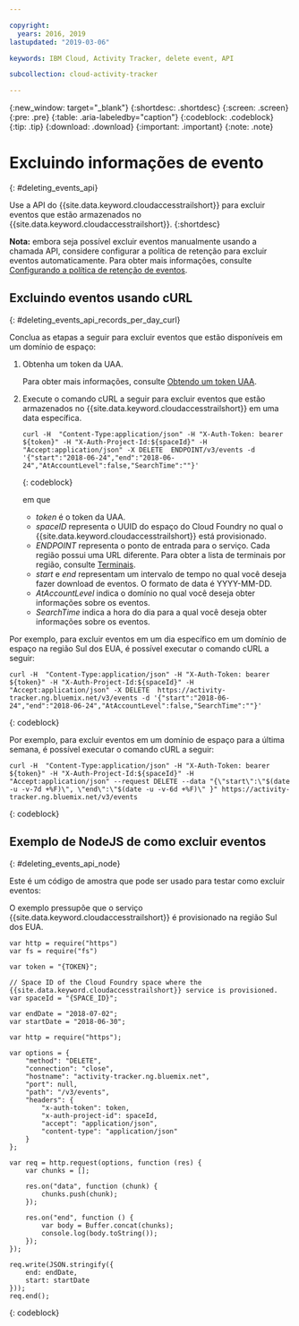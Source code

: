 ```yaml
---

copyright:
  years: 2016, 2019
lastupdated: "2019-03-06"

keywords: IBM Cloud, Activity Tracker, delete event, API

subcollection: cloud-activity-tracker

---
```


{:new_window: target="_blank"}
{:shortdesc: .shortdesc}
{:screen: .screen}
{:pre: .pre}
{:table: .aria-labeledby="caption"}
{:codeblock: .codeblock}
{:tip: .tip}
{:download: .download}
{:important: .important}
{:note: .note}



# Excluindo informações de evento
{: #deleting_events_api}

Use a API do {{site.data.keyword.cloudaccesstrailshort}} para excluir eventos que estão armazenados no {{site.data.keyword.cloudaccesstrailshort}}.
{:shortdesc}

**Nota:** embora seja possível excluir eventos manualmente usando a chamada API, considere configurar a política de retenção para excluir eventos automaticamente. Para obter mais informações, consulte [Configurando a política de retenção de eventos](/docs/services/cloud-activity-tracker/how-to?topic=cloud-activity-tracker-configuring_retention_policy#configuring_retention_policy).

## Excluindo eventos usando cURL
{: #deleting_events_api_records_per_day_curl}

Conclua as etapas a seguir para excluir eventos que estão disponíveis em um domínio de espaço:

1. Obtenha um token da UAA.

    Para obter mais informações, consulte [Obtendo um token UAA](/docs/services/cloud-activity-tracker/reference?topic=cloud-activity-tracker-auth_uaa#auth_uaa).

2. Execute o comando cURL a seguir para excluir eventos que estão armazenados no {{site.data.keyword.cloudaccesstrailshort}} em uma data específica.

    ```
    curl -H  "Content-Type:application/json" -H "X-Auth-Token: bearer ${token}" -H "X-Auth-Project-Id:${spaceId}" -H "Accept:application/json" -X DELETE  ENDPOINT/v3/events -d '{"start":"2018-06-24","end":"2018-06-24","AtAccountLevel":false,"SearchTime":""}'
    ```
    {: codeblock}

    em que

    * *token* é o token da UAA.
    * *spaceID* representa o UUID do espaço do Cloud Foundry no qual o {{site.data.keyword.cloudaccesstrailshort}} está provisionado.
    * *ENDPOINT* representa o ponto de entrada para o serviço. Cada região possui uma URL diferente. Para obter a lista de terminais por região, consulte [Terminais](/docs/services/cloud-activity-tracker/reference?topic=cloud-activity-tracker-ref_endpoints#api_endpoints).
    * *start* e *end* representam um intervalo de tempo no qual você deseja fazer download de eventos. O formato de data é YYYY-MM-DD. 
    * *AtAccountLevel* indica o domínio no qual você deseja obter informações sobre os eventos.
    * *SearchTime* indica a hora do dia para a qual você deseja obter informações sobre os eventos.


Por exemplo, para excluir eventos em um dia específico em um domínio de espaço na região Sul dos EUA, é possível executar o comando cURL a seguir:

```
curl -H  "Content-Type:application/json" -H "X-Auth-Token: bearer ${token}" -H "X-Auth-Project-Id:${spaceId}" -H "Accept:application/json" -X DELETE  https://activity-tracker.ng.bluemix.net/v3/events -d '{"start":"2018-06-24","end":"2018-06-24","AtAccountLevel":false,"SearchTime":""}'
```
{: codeblock}

Por exemplo, para excluir eventos em um domínio de espaço para a última semana, é possível executar o comando cURL a seguir:

```
curl -H  "Content-Type:application/json" -H "X-Auth-Token: bearer ${token}" -H "X-Auth-Project-Id:${spaceId}" -H "Accept:application/json" --request DELETE --data "{\"start\":\"$(date -u -v-7d +%F)\", \"end\":\"$(date -u -v-6d +%F)\" }" https://activity-tracker.ng.bluemix.net/v3/events
```
{: codeblock}


## Exemplo de NodeJS de como excluir eventos
{: #deleting_events_api_node}

Este é um código de amostra que pode ser usado para testar como excluir eventos:

O exemplo pressupõe que o serviço {{site.data.keyword.cloudaccesstrailshort}} é provisionado na região Sul dos EUA. 

```
var http = require("https")
var fs = require("fs")

var token = "{TOKEN}";

// Space ID of the Cloud Foundry space where the {{site.data.keyword.cloudaccesstrailshort}} service is provisioned.
var spaceId = "{SPACE_ID}";

var endDate = "2018-07-02";
var startDate = "2018-06-30";

var http = require("https");

var options = {
    "method": "DELETE",
    "connection": "close",
    "hostname": "activity-tracker.ng.bluemix.net",
    "port": null,
    "path": "/v3/events",
    "headers": {
        "x-auth-token": token,
        "x-auth-project-id": spaceId,
        "accept": "application/json",
        "content-type": "application/json"
    }
};

var req = http.request(options, function (res) {
    var chunks = [];

    res.on("data", function (chunk) {
        chunks.push(chunk);
    });

    res.on("end", function () {
        var body = Buffer.concat(chunks);
        console.log(body.toString());
    });
});

req.write(JSON.stringify({
    end: endDate,
    start: startDate
}));
req.end();
```
{: codeblock}


